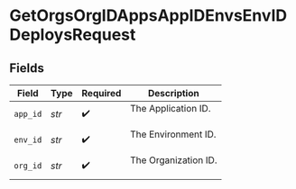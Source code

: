 # GetOrgsOrgIDAppsAppIDEnvsEnvIDDeploysRequest


## Fields

| Field                  | Type                   | Required               | Description            |
| ---------------------- | ---------------------- | ---------------------- | ---------------------- |
| `app_id`               | *str*                  | :heavy_check_mark:     | The Application ID.<br/><br/> |
| `env_id`               | *str*                  | :heavy_check_mark:     | The Environment ID.<br/><br/> |
| `org_id`               | *str*                  | :heavy_check_mark:     | The Organization ID.<br/><br/> |